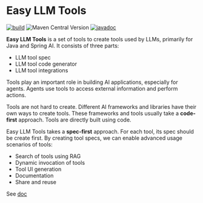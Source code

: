 # Easy LLM Tools

[![build](https://github.com/JavaAIDev/easy-llm-tools/actions/workflows/build.yaml/badge.svg)](https://github.com/JavaAIDev/easy-llm-tools/actions/workflows/build.yaml)
![Maven Central Version](https://img.shields.io/maven-central/v/com.javaaidev.easyllmtools/llm-tool-spec)
[![javadoc](https://javadoc.io/badge2/com.javaaidev.easyllmtools/llm-tool-spec/javadoc.svg)](https://javadoc.io/doc/com.javaaidev.easyllmtools/llm-tool-spec)

**Easy LLM Tools** is a set of tools to create tools used by LLMs, primarily for Java and Spring AI. It consists of three parts:

- LLM tool spec
- LLM tool code generator
- LLM tool integrations

Tools play an important role in building AI applications, especially for agents. Agents use tools to access external information and perform actions.

Tools are not hard to create. Different AI frameworks and libraries have their own ways to create tools. These frameworks and tools usually take a **code-first** approach. Tools are directly built using code.

Easy LLM Tools takes a **spec-first** approach. For each tool, its spec should be create first. By creating tool specs, we can enable advanced usage scenarios of tools:

- Search of tools using RAG
- Dynamic invocation of tools
- Tool UI generation
- Documentation
- Share and reuse

See [doc](https://javaaidev.com/docs/easy-llm-tools/intro/)